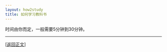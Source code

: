 ```yaml
---
layout: how2study
title: 如何学习教科书
---
```


时间由你而定，一般需要5分钟到30分钟。

***

[[返回正文](how2study_2.html#asw11)]
